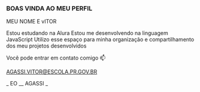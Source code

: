 ### BOAS VINDA AO MEU PERFIL

MEU NOME E vITOR

Estou estudando na Alura
Estou me desenvolvendo na linguagem JavaScript
Utilizo esse espaço para minha organização e compartilhamento dos meu projetos desenvolvidos



Você pode entrar em contato comigo 📫

AGASSI.VITOR@ESCOLA.PR.GOV.BR

_ EO __ AGASSI _
